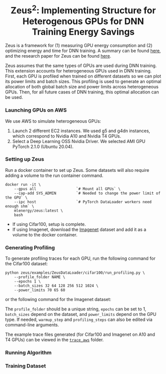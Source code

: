 <div align="center">
<h1>Zeus<sup>2</sup>: Implementing Structure for Heterogenous GPUs for DNN
Training Energy Savings</h1>
</div>

Zeus is a framework for (1) measuring GPU energy consumption and (2) optimizing energy and time for DNN training. A summary can be found [here](https://ml.energy/zeus/overview/), and the research paper for Zeus can be found [here](https://www.usenix.org/conference/nsdi23/presentation/you). 

Zeus assumes that the same types of GPUs are used during DNN training. This extension accounts for heterogeneous GPUs used in DNN training. First, each GPU is profiled when trained on different datasets so we can plot its power limits and batch sizes. This profiling is used to generate an optimal allocation of both global batch size and power limits across heterogeneous GPUs. Then, for all future cases of DNN training, this optimal allocation can be used.

### Launching GPUs on AWS

We use AWS to simulate heterogeneous GPUs:
1. Launch 2 different EC2 instances. We used g5 and g4dn instances, which correspond to Nvidia A10 and Nvidia T4 GPUs.
2. Select a Deep Learning OSS Nvidia Driver. We selected AMI GPU PyTorch 2.1.0 (Ubuntu 20.04).

### Setting up Zeus

Run a docker container to set up Zeus. Some datasets will also require adding a volume to the run container command.

```
docker run -it \
    --gpus all                  `# Mount all GPUs` \
    --cap-add SYS_ADMIN         `# Needed to change the power limit of the GPU` \
    --ipc host                  `# PyTorch DataLoader workers need enough shm` \
    mlenergy/zeus:latest \
    bash
```
* If using Cifar100, setup is complete.
* If using Imagenet, download the [Imagenet](https://www.kaggle.com/c/imagenet-object-localization-challenge/overview/description) dataset and add it as a volume to the docker container.

### Generating Profiling

To generate profiling traces for each GPU, run the following command for the Cifar100 dataset:
```
python zeus/examples/ZeusDataLoader/cifar100/run_profiling.py \
    --profile_folder NAME \
    --epochs 1 \
    --batch_sizes 32 64 128 256 512 1024 \
    --power_limits 70 65 60
```

or the following command for the Imagenet dataset:

The `profile_folder` should be a unique string, `epochs` can be set to 1, `batch_sizes` depend on the dataset, and `power_limits` depend on the GPU type. If needed, `warmup_step` and `profiling_steps` can also be edited via command-line arguments.

The example trace files generated (for Cifar100 and Imagenet on A10 and T4 GPUs) can be viewed in the [`trace_aws`](trace_aws) folder.

### Running Algorithm

### Training Dataset

